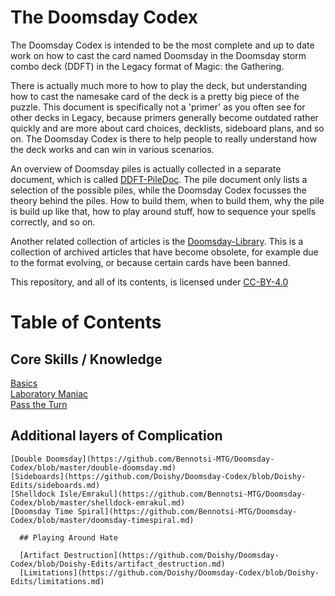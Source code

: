 # The Doomsday Codex

The Doomsday Codex is intended to be the most complete and up to date work on how to 
cast the card named Doomsday in the Doomsday storm combo deck (DDFT) in the Legacy format of 
Magic: the Gathering.

There is actually much more to how to play the deck, but understanding how to cast the namesake 
card of the deck is a pretty big piece of the puzzle. This document is specifically not a 'primer' as 
you often see for other decks in Legacy, because primers generally become outdated 
rather quickly and are more about card choices, decklists, sideboard plans, and so 
on. The Doomsday Codex is there to help people to really understand how the deck 
works and can win in various scenarios.

An overview of Doomsday piles is actually collected in a separate document, which is 
called [DDFT-PileDoc](https://github.com/Bennotsi-MTG/DDFT-PileDoc). The pile 
document only lists a selection of the possible piles, while the Doomsday Codex 
focusses the theory behind the piles. How to build them, when to build them, why the 
pile is build up like that, how to play around stuff, how to sequence your spells 
correctly, and so on.

Another related collection of articles is the 
[Doomsday-Library](https://github.com/Bennotsi-MTG/Doomsday-Library). This is a 
collection of archived articles that have become obsolete, for example due to the 
format evolving, or because certain cards have been banned.

This repository, and all of its contents, is licensed under [CC-BY-4.0](https://creativecommons.org/licenses/by/4.0/)

# Table of Contents

## Core Skills / Knowledge

  [Basics](https://github.com/Bennotsi-MTG/Doomsday-Codex/blob/master/basics.md)  
  [Laboratory Maniac](https://github.com/Bennotsi-MTG/Doomsday-Codex/blob/master/laboratory-maniac.md)  
  [Pass the Turn](https://github.com/Bennotsi-MTG/Doomsday-Codex/blob/master/pass-the-turn.md)  

   ## Additional layers of Complication

    [Double Doomsday](https://github.com/Bennotsi-MTG/Doomsday-Codex/blob/master/double-doomsday.md)  
    [Sideboards](https://github.com/Doishy/Doomsday-Codex/blob/Doishy-Edits/sideboards.md)    
    [Shelldock Isle/Emrakul](https://github.com/Bennotsi-MTG/Doomsday-Codex/blob/master/shelldock-emrakul.md)  
    [Doomsday Time Spiral](https://github.com/Bennotsi-MTG/Doomsday-Codex/blob/master/doomsday-timespiral.md)  

      ## Playing Around Hate

      [Artifact Destruction](https://github.com/Doishy/Doomsday-Codex/blob/Doishy-Edits/artifact_destruction.md)
      [Limitations](https://github.com/Doishy/Doomsday-Codex/blob/Doishy-Edits/limitations.md)     
